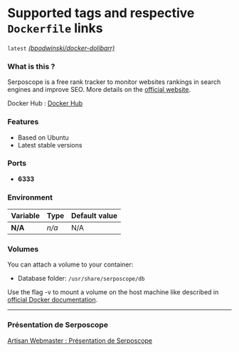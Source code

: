 # Supported tags and respective `Dockerfile` links

`latest` [*(bpodwinski/docker-dolibarr)*](https://github.com/bpodwinski/docker-serposcope)<br>

### What is this ?

Serposcope is a free rank tracker to monitor websites rankings in search engines and improve SEO. More details on the [official website](https://www.serposcope.com/).

Docker Hub : [Docker Hub](https://hub.docker.com/r/benoitpodwinski/serposcope)

### Features

- Based on Ubuntu
- Latest stable versions

### Ports

- **6333**

### Environment

| Variable | Type | Default value |
| -------- | ---- | ------------- |
| **N/A** | *n/a* | N/A


### Volumes

You can attach a volume to your container:

- Database folder: `/usr/share/serposcope/db`

Use the flag -v to mount a volume on the host machine like described in [official Docker documentation](https://docs.docker.com/engine/userguide/containers/dockervolumes/).

---
### Présentation de Serposcope
[Artisan Webmaster : Présentation de Serposcope](https://artisanwebmaster.com/serposcope-logiciel-libre-gratuit-surveiller-votre-position-serp-google/)
